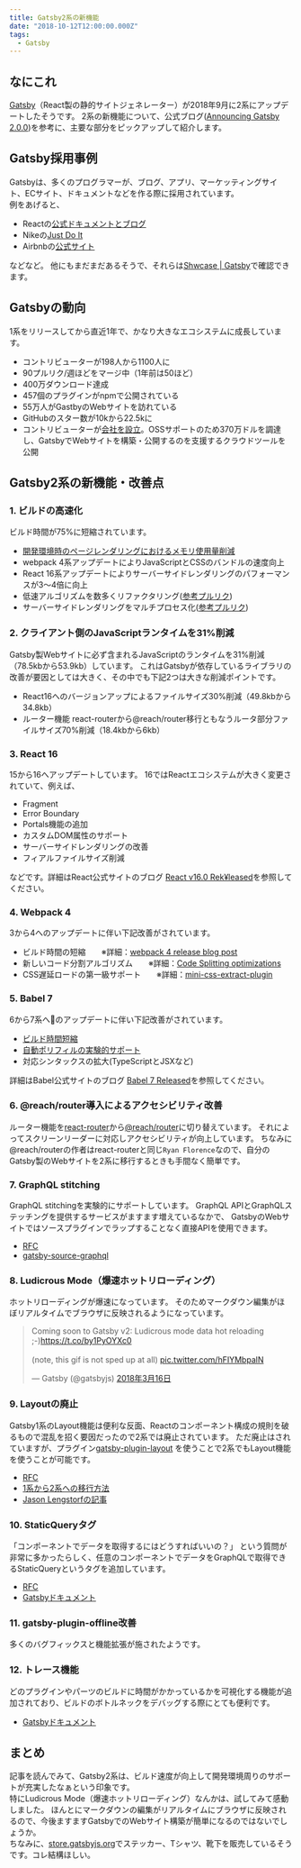 ```yaml
---
title: Gatsby2系の新機能
date: "2018-10-12T12:00:00.000Z"
tags:
  - Gatsby
---
```


## なにこれ
[Gatsby](https://www.gatsbyjs.org/)（React製の静的サイトジェネレーター）が2018年9月に2系にアップデートしたそうです。
2系の新機能について、公式ブログ([Announcing Gatsby 2.0.0](https://www.gatsbyjs.org/blog/2018-09-17-gatsby-v2/))を参考に、主要な部分をピックアップして紹介します。


## Gatsby採用事例
Gatsbyは、多くのプログラマーが、ブログ、アプリ、マーケッティングサイト、ECサイト、ドキュメントなどを作る際に採用されています。<br>
例をあげると、

* Reactの[公式ドキュメントとブログ](https://reactjs.org/)
* Nikeの[Just Do It](https://justdoit.nike.com/)
* Airbnbの[公式サイト](https://airbnb.io/)

などなど。
他にもまだまだあるそうで、それらは[Shwcase | Gatsby](https://www.gatsbyjs.org/showcase/)で確認できます。

## Gatsbyの動向
1系をリリースしてから直近1年で、かなり大きなエコシステムに成長しています。

* コントリビューターが198人から1100人に
* 90プルリク/週ほどをマージ中（1年前は50ほど）
* 400万ダウンロード達成
* 457個のプラグインがnpmで公開されている
* 55万人がGastbyのWebサイトを訪れている
* GitHubのスター数が10kから22.5kに
* コントリビューターが[会社を設立](https://www.gatsbyjs.org/blog/2018-05-24-launching-new-gatsby-company/)。OSSサポートのため370万ドルを調達し、GatsbyでWebサイトを構築・公開するのを支援するクラウドツールを公開

## Gatsby2系の新機能・改善点

### 1. ビルドの高速化
ビルド時間が75%に短縮されています。
* [開発環境時のページレンダリングにおけるメモリ使用量削減](https://github.com/gatsbyjs/gatsby/pull/4912#issuecomment-381407967)
* webpack 4系アップデートによりJavaScriptとCSSのバンドルの速度向上
* React 16系アップデートによりサーバーサイドレンダリングのパフォーマンスが3〜4倍に向上
* 低速アルゴリズムを数多くリファクタリング([参考プルリク](https://github.com/gatsbyjs/gatsby/pull/6226))
* サーバーサイドレンダリングをマルチプロセス化([参考プルリク](https://github.com/gatsbyjs/gatsby/pull/6417))

### 2. クライアント側のJavaScriptランタイムを31%削減
Gatsby製Webサイトに必ず含まれるJavaScriptのランタイムを31%削減（78.5kbから53.9kb）しています。
これはGatsbyが依存しているライブラリの改善が要因としては大きく、その中でも下記2つは大きな削減ポイントです。
* React16へのバージョンアップによるファイルサイズ30%削減（49.8kbから34.8kb）
* ルーター機能 react-routerから@reach/router移行ともなうルータ部分ファイルサイズ70%削減（18.4kbから6kb）

### 3. React 16
15から16へアップデートしています。
16ではReactエコシステムが大きく変更されていて、例えば、<br>

* Fragment
* Error Boundary
* Portals機能の追加
* カスタムDOM属性のサポート
* サーバーサイドレンダリングの改善
* フィアルファイルサイズ削減

などです。詳細はReact公式サイトのブログ [React v16.0 Rek¥leased](https://reactjs.org/blog/2017/09/26/react-v16.0.html)を参照してください。


### 4. Webpack 4
3から4へのアップデートに伴い下記改善がされています。
* ビルド時間の短縮　　※詳細：[webpack 4 release blog post](https://medium.com/webpack/webpack-4-released-today-6cdb994702d4)
* 新しいコード分割アルゴリズム　　※詳細：[Code Splitting optimizations](https://medium.com/webpack/webpack-4-code-splitting-chunk-graph-and-the-splitchunks-optimization-be739a861366)
* CSS遅延ロードの第一級サポート　　※詳細：[mini-css-extract-plugin](https://github.com/webpack-contrib/mini-css-extract-plugin)


### 5. Babel 7
6から7系へのアップデートに伴い下記改善がされています。
* [ビルド時間短縮](https://babeljs.io/blog/2018/08/27/7.0.0#speed)
* [自動ポリフィルの実験的サポート](https://babeljs.io/blog/2018/08/27/7.0.0#automatic-polyfilling-experimental)
* 対応シンタックスの拡大(TypeScriptとJSXなど)

詳細はBabel公式サイトのブログ [Babel 7 Released](https://babeljs.io/blog/2018/08/27/7.0.0)を参照してください。


### 6. @reach/router導入によるアクセシビリティ改善
ルーター機能を[react-router](https://reacttraining.com/react-router/core/guides/philosophy)から[@reach/router](https://reach.tech/router)に切り替えています。
それによってスクリーンリーダーに対応しアクセシビリティが向上しています。
ちなみに@reach/routerの作者はreact-routerと同じ`Ryan Florence`なので、自分のGatsby製のWebサイトを2系に移行するときも手間なく簡単です。


### 7. GraphQL stitching
GraphQL stitchingを実験的にサポートしています。
GraphQL APIとGraphQLステッチングを提供するサービスがますます増えているなかで、
GatsbyのWebサイトではソースプラグインでラップすることなく直接APIを使用できます。

* [RFC](https://github.com/gatsbyjs/rfcs/blob/master/text/0000-native-graphql-source.md)
* [gatsby-source-graphql](https://github.com/gatsbyjs/gatsby/blob/master/packages/gatsby-source-graphql/README.md)

### 8. Ludicrous Mode（爆速ホットリローディング）
ホットリローディングが爆速になっています。
そのためマークダウン編集がほぼリアルタイムでブラウザに反映されるようになっています。

<blockquote class="twitter-tweet" data-lang="ja"><p lang="en" dir="ltr">Coming soon to Gatsby v2: Ludicrous mode data hot reloading ;-)<a href="https://t.co/by1PyOYXc0">https://t.co/by1PyOYXc0</a><br><br>(note, this gif is not sped up at all) <a href="https://t.co/hFIYMbpalN">pic.twitter.com/hFIYMbpalN</a></p>&mdash; Gatsby (@gatsbyjs) <a href="https://twitter.com/gatsbyjs/status/974507205121617920?ref_src=twsrc%5Etfw">2018年3月16日</a></blockquote>

### 9. Layoutの廃止
Gatsby1系のLayout機能は便利な反面、Reactのコンポーネント構成の規則を破るもので混乱を招く要因だったので2系では廃止されています。
ただ廃止はされていますが、プラグイン[gatsby-plugin-layout](https://www.gatsbyjs.org/packages/gatsby-plugin-layout/)
を使うことで2系でもLayout機能を使うことが可能です。

* [RFC](https://github.com/gatsbyjs/rfcs/blob/master/text/0002-remove-special-layout-components.md)
* [1系から2系への移行方法](https://www.gatsbyjs.org/docs/migrating-from-v1-to-v2/#remove-or-refactor-layout-components)
* [Jason Lengstorfの記事](https://www.gatsbyjs.org/blog/2018-06-08-life-after-layouts/)


### 10. StaticQueryタグ
「コンポーネントでデータを取得するにはどうすればいいの？」
という質問が非常に多かったらしく、任意のコンポーネントでデータをGraphQLで取得できるStaticQueryというタグを追加しています。

* [RFC](https://github.com/gatsbyjs/rfcs/blob/master/text/0002-remove-special-layout-components.md#detailed-design)
* [Gatsbyドキュメント](https://www.gatsbyjs.org/docs/static-query/)

### 11. gatsby-plugin-offline改善
多くのバグフィックスと機能拡張が施されたようです。

### 12. トレース機能
どのプラグインやパーツのビルドに時間がかかっているかを可視化する機能が追加されており、ビルドのボトルネックをデバッグする際にとても便利です。

* [Gatsbyドキュメント](https://www.gatsbyjs.org/docs/performance-tracing/)



## まとめ
記事を読んでみて、Gatsby2系は、ビルド速度が向上して開発環境周りのサポートが充実したなぁという印象です。<br>
特にLudicrous Mode（爆速ホットリローディング）なんかは、試してみて感動しました。
ほんとにマークダウンの編集がリアルタイムにブラウザに反映されるので、今後ますますGatsbyでのWebサイト構築が簡単になるのではないでしょうか。<br>
ちなみに、[store.gatsbyjs.org](https://store.gatsbyjs.org/)でステッカー、Tシャツ、靴下を販売しているそうです。コレ結構ほしい。

